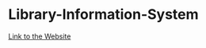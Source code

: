 # Library-Information-System

[Link to the Website](https://elibraryms.000webhostapp.com/index.php)
